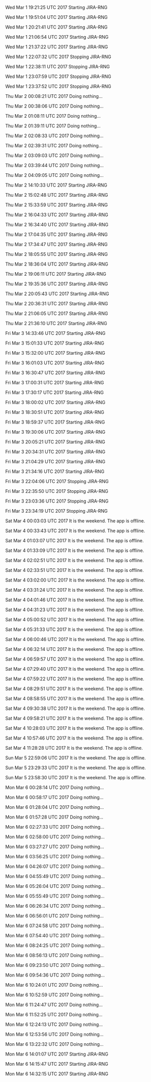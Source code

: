 
Wed Mar 1 19:21:25 UTC 2017 Starting JIRA-RNG

Wed Mar 1 19:51:04 UTC 2017 Starting JIRA-RNG

Wed Mar 1 20:21:41 UTC 2017 Starting JIRA-RNG

Wed Mar 1 21:06:54 UTC 2017 Starting JIRA-RNG

Wed Mar 1 21:37:22 UTC 2017 Starting JIRA-RNG

Wed Mar 1 22:07:32 UTC 2017 Stopping JIRA-RNG

Wed Mar 1 22:38:11 UTC 2017 Stopping JIRA-RNG

Wed Mar 1 23:07:59 UTC 2017 Stopping JIRA-RNG

Wed Mar 1 23:37:52 UTC 2017 Stopping JIRA-RNG

Thu Mar 2 00:08:21 UTC 2017 Doing nothing...

Thu Mar 2 00:38:06 UTC 2017 Doing nothing...

Thu Mar 2 01:08:11 UTC 2017 Doing nothing...

Thu Mar 2 01:39:11 UTC 2017 Doing nothing...

Thu Mar 2 02:08:33 UTC 2017 Doing nothing...

Thu Mar 2 02:39:31 UTC 2017 Doing nothing...

Thu Mar 2 03:09:03 UTC 2017 Doing nothing...

Thu Mar 2 03:39:44 UTC 2017 Doing nothing...

Thu Mar 2 04:09:05 UTC 2017 Doing nothing...

Thu Mar 2 14:10:33 UTC 2017 Starting JIRA-RNG

Thu Mar 2 15:02:48 UTC 2017 Starting JIRA-RNG

Thu Mar 2 15:33:59 UTC 2017 Starting JIRA-RNG

Thu Mar 2 16:04:33 UTC 2017 Starting JIRA-RNG

Thu Mar 2 16:34:40 UTC 2017 Starting JIRA-RNG

Thu Mar 2 17:04:35 UTC 2017 Starting JIRA-RNG

Thu Mar 2 17:34:47 UTC 2017 Starting JIRA-RNG

Thu Mar 2 18:05:55 UTC 2017 Starting JIRA-RNG

Thu Mar 2 18:36:04 UTC 2017 Starting JIRA-RNG

Thu Mar 2 19:06:11 UTC 2017 Starting JIRA-RNG

Thu Mar 2 19:35:36 UTC 2017 Starting JIRA-RNG

Thu Mar 2 20:05:43 UTC 2017 Starting JIRA-RNG

Thu Mar 2 20:36:31 UTC 2017 Starting JIRA-RNG

Thu Mar 2 21:06:05 UTC 2017 Starting JIRA-RNG

Thu Mar 2 21:36:10 UTC 2017 Starting JIRA-RNG

Fri Mar 3 14:33:46 UTC 2017 Starting JIRA-RNG

Fri Mar 3 15:01:33 UTC 2017 Starting JIRA-RNG

Fri Mar 3 15:32:00 UTC 2017 Starting JIRA-RNG

Fri Mar 3 16:01:03 UTC 2017 Starting JIRA-RNG

Fri Mar 3 16:30:47 UTC 2017 Starting JIRA-RNG

Fri Mar 3 17:00:31 UTC 2017 Starting JIRA-RNG

Fri Mar 3 17:30:17 UTC 2017 Starting JIRA-RNG

Fri Mar 3 18:00:02 UTC 2017 Starting JIRA-RNG

Fri Mar 3 18:30:51 UTC 2017 Starting JIRA-RNG

Fri Mar 3 18:59:37 UTC 2017 Starting JIRA-RNG

Fri Mar 3 19:30:06 UTC 2017 Starting JIRA-RNG

Fri Mar 3 20:05:21 UTC 2017 Starting JIRA-RNG

Fri Mar 3 20:34:31 UTC 2017 Starting JIRA-RNG

Fri Mar 3 21:04:29 UTC 2017 Starting JIRA-RNG

Fri Mar 3 21:34:16 UTC 2017 Starting JIRA-RNG

Fri Mar 3 22:04:06 UTC 2017 Stopping JIRA-RNG

Fri Mar 3 22:35:50 UTC 2017 Stopping JIRA-RNG

Fri Mar 3 23:03:36 UTC 2017 Stopping JIRA-RNG

Fri Mar 3 23:34:19 UTC 2017 Stopping JIRA-RNG

Sat Mar 4 00:03:03 UTC 2017 It is the weekend. The app is offline.

Sat Mar 4 00:33:43 UTC 2017 It is the weekend. The app is offline.

Sat Mar 4 01:03:07 UTC 2017 It is the weekend. The app is offline.

Sat Mar 4 01:33:09 UTC 2017 It is the weekend. The app is offline.

Sat Mar 4 02:02:51 UTC 2017 It is the weekend. The app is offline.

Sat Mar 4 02:33:51 UTC 2017 It is the weekend. The app is offline.

Sat Mar 4 03:02:00 UTC 2017 It is the weekend. The app is offline.

Sat Mar 4 03:31:24 UTC 2017 It is the weekend. The app is offline.

Sat Mar 4 04:01:46 UTC 2017 It is the weekend. The app is offline.

Sat Mar 4 04:31:23 UTC 2017 It is the weekend. The app is offline.

Sat Mar 4 05:00:52 UTC 2017 It is the weekend. The app is offline.

Sat Mar 4 05:31:33 UTC 2017 It is the weekend. The app is offline.

Sat Mar 4 06:00:46 UTC 2017 It is the weekend. The app is offline.

Sat Mar 4 06:32:14 UTC 2017 It is the weekend. The app is offline.

Sat Mar 4 06:59:57 UTC 2017 It is the weekend. The app is offline.

Sat Mar 4 07:29:40 UTC 2017 It is the weekend. The app is offline.

Sat Mar 4 07:59:22 UTC 2017 It is the weekend. The app is offline.

Sat Mar 4 08:29:51 UTC 2017 It is the weekend. The app is offline.

Sat Mar 4 08:58:55 UTC 2017 It is the weekend. The app is offline.

Sat Mar 4 09:30:38 UTC 2017 It is the weekend. The app is offline.

Sat Mar 4 09:58:21 UTC 2017 It is the weekend. The app is offline.

Sat Mar 4 10:28:03 UTC 2017 It is the weekend. The app is offline.

Sat Mar 4 10:57:46 UTC 2017 It is the weekend. The app is offline.

Sat Mar 4 11:28:28 UTC 2017 It is the weekend. The app is offline.

Sun Mar 5 22:59:06 UTC 2017 It is the weekend. The app is offline.

Sun Mar 5 23:29:33 UTC 2017 It is the weekend. The app is offline.

Sun Mar 5 23:58:30 UTC 2017 It is the weekend. The app is offline.

Mon Mar 6 00:28:14 UTC 2017 Doing nothing...

Mon Mar 6 00:58:17 UTC 2017 Doing nothing...

Mon Mar 6 01:28:04 UTC 2017 Doing nothing...

Mon Mar 6 01:57:28 UTC 2017 Doing nothing...

Mon Mar 6 02:27:33 UTC 2017 Doing nothing...

Mon Mar 6 02:58:00 UTC 2017 Doing nothing...

Mon Mar 6 03:27:27 UTC 2017 Doing nothing...

Mon Mar 6 03:56:25 UTC 2017 Doing nothing...

Mon Mar 6 04:26:07 UTC 2017 Doing nothing...

Mon Mar 6 04:55:49 UTC 2017 Doing nothing...

Mon Mar 6 05:26:04 UTC 2017 Doing nothing...

Mon Mar 6 05:55:49 UTC 2017 Doing nothing...

Mon Mar 6 06:26:34 UTC 2017 Doing nothing...

Mon Mar 6 06:56:01 UTC 2017 Doing nothing...

Mon Mar 6 07:24:58 UTC 2017 Doing nothing...

Mon Mar 6 07:54:40 UTC 2017 Doing nothing...

Mon Mar 6 08:24:25 UTC 2017 Doing nothing...

Mon Mar 6 08:56:13 UTC 2017 Doing nothing...

Mon Mar 6 09:23:50 UTC 2017 Doing nothing...

Mon Mar 6 09:54:36 UTC 2017 Doing nothing...

Mon Mar 6 10:24:01 UTC 2017 Doing nothing...

Mon Mar 6 10:52:59 UTC 2017 Doing nothing...

Mon Mar 6 11:24:47 UTC 2017 Doing nothing...

Mon Mar 6 11:52:25 UTC 2017 Doing nothing...

Mon Mar 6 12:24:13 UTC 2017 Doing nothing...

Mon Mar 6 12:53:56 UTC 2017 Doing nothing...

Mon Mar 6 13:22:32 UTC 2017 Doing nothing...

Mon Mar 6 14:01:07 UTC 2017 Starting JIRA-RNG

Mon Mar 6 14:15:47 UTC 2017 Starting JIRA-RNG

Mon Mar 6 14:32:15 UTC 2017 Starting JIRA-RNG

